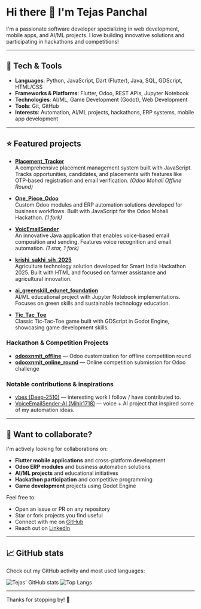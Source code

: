 # Hi there 👋 I'm Tejas Panchal

I'm a passionate software developer specializing in web development, mobile apps, and AI/ML projects. I love building innovative solutions and participating in hackathons and competitions!

---

## 🧰 Tech & Tools
- **Languages**: Python, JavaScript, Dart (Flutter), Java, SQL, GDScript, HTML/CSS
- **Frameworks & Platforms**: Flutter, Odoo, REST APIs, Jupyter Notebook
- **Technologies**: AI/ML, Game Development (Godot), Web Development
- **Tools**: Git, GitHub
- **Interests**: Automation, AI/ML projects, hackathons, ERP systems, mobile app development

---

## ⭐ Featured projects

- **[Placement_Tracker](https://github.com/Tejas-Panchal/Placement_Tracker)**  
  A comprehensive placement management system built with JavaScript. Tracks opportunities, candidates, and placements with features like OTP-based registration and email verification. *(Odoo Mohali Offline Round)*

- **[One_Piece_Odoo](https://github.com/Tejas-Panchal/One_Piece_Odoo)**  
  Custom Odoo modules and ERP automation solutions developed for business workflows. Built with JavaScript for the Odoo Mohali Hackathon. *(1 fork)*

- **[VoicEmailSender](https://github.com/Tejas-Panchal/VoicEmailSender)**  
  An innovative Java application that enables voice-based email composition and sending. Features voice recognition and email automation. *(1 star, 1 fork)*

- **[krishi_sakhi_sih_2025](https://github.com/Tejas-Panchal/krishi_sakhi_sih_2025)**  
  Agriculture technology solution developed for Smart India Hackathon 2025. Built with HTML and focused on farmer assistance and agricultural innovation.

- **[ai_greenskill_edunet_foundation](https://github.com/Tejas-Panchal/ai_greenskill_edunet_foundation)**  
  AI/ML educational project with Jupyter Notebook implementations. Focuses on green skills and sustainable technology education.

- **[Tic_Tac_Toe](https://github.com/Tejas-Panchal/Tic_Tac_Toe)**  
  Classic Tic-Tac-Toe game built with GDScript in Godot Engine, showcasing game development skills.

### Hackathon & Competition Projects
- **[odooxnmit_offline](https://github.com/Tejas-Panchal/odooxnmit_offline)** — Odoo customization for offline competition round
- **[odooxnmit_online_round](https://github.com/Tejas-Panchal/odooxnmit_online_round)** — Online competition submission for Odoo challenge

### Notable contributions & inspirations
- [vbes (Deep-2510)](https://github.com/Deep-2510/vbes) — interesting work I follow / have contributed to.
- [VoiceEmailSender-AI (Mihir1718)](https://github.com/Mihir1718/VoiceEmailSender-AI) — voice + AI project that inspired some of my automation ideas.

---

## 🤝 Want to collaborate?
I'm actively looking for collaborations on:
- **Flutter mobile applications** and cross-platform development
- **Odoo ERP modules** and business automation solutions  
- **AI/ML projects** and educational initiatives
- **Hackathon participation** and competitive programming
- **Game development** projects using Godot Engine

Feel free to:
- Open an issue or PR on any repository
- Star or fork projects you find useful
- Connect with me on [GitHub](https://github.com/Tejas-Panchal/)
- Reach out on [LinkedIn](https://www.linkedin.com/in/tejas-panchal-027153296/)

---

## 📈 GitHub stats
Check out my GitHub activity and most used languages:

![Tejas' GitHub stats](https://github-readme-stats.vercel.app/api?username=Tejas-Panchal&show_icons=true&theme=radical)
![Top Langs](https://github-readme-stats.vercel.app/api/top-langs/?username=Tejas-Panchal&layout=compact&theme=radical)

---

Thanks for stopping by! 🚀